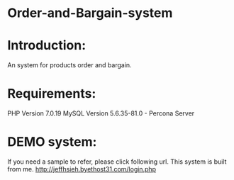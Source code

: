 # Order-and-Bargain-system

# Introduction:
An system for products order and bargain.

# Requirements:
PHP Version 7.0.19
MySQL Version 5.6.35-81.0 - Percona Server 

# DEMO system:
If you need a sample to refer, please click following url. This system is built from me.
http://jeffhsieh.byethost31.com/login.php
